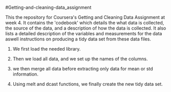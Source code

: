 #Getting-and-cleaning-data_assignment


This the repository for Coursera's Getting and Cleaning Data Assignment at week 4. It contains the 'codebook' which details the what data is collected, the source of the data, and a description of how the data is collected. It also lists a detailed description of the variables and measurements for the data aswell instructions on producing a tidy data set from these data files.

1. We first load the needed library.

2. Then we load all data, and we set up the names of the columns.

3. we then merge all data before extracting only data for mean or std information.

4. Using melt and dcast functions, we finally create the new tidy data set.
